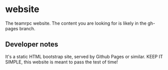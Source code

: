 # website

The teamrpc website. The content you are looking for is likely in the gh-pages branch.


## Developer notes

It's a static HTML bootstrap site, served by Github Pages or similar. KEEP IT SIMPLE, this website is meant to pass the test of time!
